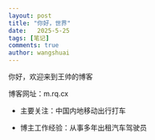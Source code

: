 ```yaml
---
layout: post
title: "你好，世界"
date:   2025-5-25
tags: [笔记]
comments: true
author: wangshuai
---
```


你好，欢迎来到王帅的博客

<!-- more -->

博客网址：m.rq.cx

- 主要关注：中国内地移动出行打车

- 博主工作经验：从事多年出租汽车驾驶员
